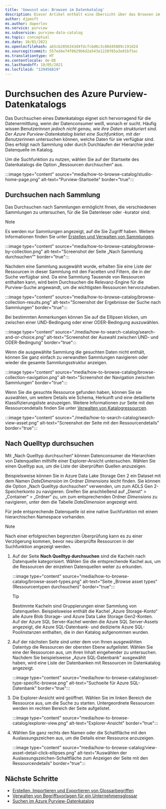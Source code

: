 ```yaml
---
title: 'Gewusst wie: Browsen im Datenkatalog'
description: Dieser Artikel enthält eine Übersicht über das Browsen im Azure Purview-Datenkatalog nach Assettyp.
author: djpmsft
ms.author: daperlov
ms.service: purview
ms.subservice: purview-data-catalog
ms.topic: conceptual
ms.date: 10/01/2021
ms.openlocfilehash: ab5cb2856343d4fdcfcbd6c3c88d45889c191d2d
ms.sourcegitcommit: 557ed4e74f0629b6d2a543e1228f65a3e01bf3ac
ms.translationtype: HT
ms.contentlocale: de-DE
ms.lasthandoff: 10/05/2021
ms.locfileid: "129456819"
---
```

# <a name="browse-the-azure-purview-data-catalog"></a>Durchsuchen des Azure Purview-Datenkatalogs

Das Durchsuchen eines Datenkatalogs eignet sich hervorragend für die Datenermittlung, wenn der Datenconsumer weiß, wonach er sucht. Häufig wissen Benutzer*innen jedoch nicht genau, wie ihre Daten strukturiert sind. Der Azure Purview-Datenkatalog bietet eine Suchfunktion, mit der Benutzer*innen untersuchen können, welche Daten für sie verfügbar sind. Dies erfolgt nach Sammlung oder durch Durchlaufen der Hierarchie jeder Datenquelle im Katalog.

Um die Suchfunktion zu nutzen, wählen Sie auf der Startseite des Datenkatalogs die Option „Ressourcen durchsuchen“ aus.

:::image type="content" source="media/how-to-browse-catalog/studio-home-page.png" alt-text="Purview-Startseite" border="true":::

## <a name="browse-by-collection"></a>Durchsuchen nach Sammlung

Das Durchsuchen nach Sammlungen ermöglicht Ihnen, die verschiedenen Sammlungen zu untersuchen, für die Sie Datenleser oder -kurator sind.

> [!NOTE]
> Es werden nur Sammlungen angezeigt, auf die Sie Zugriff haben. Weitere Informationen finden Sie unter [Erstellen und Verwalten von Sammlungen](how-to-create-and-manage-collections.md).

:::image type="content" source="media/how-to-browse-catalog/browse-by-collection.png" alt-text="Screenshot der Seite „Nach Sammlung durchsuchen“" border="true":::

Nachdem eine Sammlung ausgewählt wurde, erhalten Sie eine Liste der Ressourcen in dieser Sammlung mit den Facetten und Filtern, die in der Suche verfügbar sind. Da eine Sammlung Tausende von Ressourcen enthalten kann, wird beim Durchsuchen die Relevanz-Engine für die Purview-Suche angewandt, um die wichtigsten Ressourcen hervorzuheben.

:::image type="content" source="media/how-to-browse-catalog/browse-collection-results.png" alt-text="Screenshot der Ergebnisse der Suche nach Sammlungen" border="true":::

Bei bestimmten Anmerkungen können Sie auf die Ellipsen klicken, um zwischen einer UND-Bedingung oder einer ODER-Bedingung auszuwählen. 

:::image type="content" source="./media/how-to-search-catalog/search-and-or-choice.png" alt-text="Screenshot der Auswahl zwischen UND- und ODER-Bedingung" border="true":::

Wenn die ausgewählte Sammlung die gesuchten Daten nicht enthält, können Sie ganz einfach zu verwandten Sammlungen navigieren oder wieder die gesamte Sammlungsstruktur anzeigen.

:::image type="content" source="media/how-to-browse-catalog/browse-collection-navigation.png" alt-text="Screenshot der Navigation zwischen Sammlungen" border="true":::

Wenn Sie die gesuchte Ressource gefunden haben, können Sie sie auswählen, um weitere Details wie Schema, Herkunft und eine detaillierte Klassifizierungsliste anzuzeigen. Weitere Informationen zur Seite mit den Ressourcendetails finden Sie unter [Verwalten von Katalogressourcen](catalog-asset-details.md).

:::image type="content" source="./media/how-to-search-catalog/search-view-asset.png" alt-text="Screenshot der Seite mit den Ressourcendetails" border="true":::

## <a name="browse-by-source-type"></a>Nach Quelltyp durchsuchen

Mit „Nach Quelltyp durchsuchen“ können Datenconsumer die Hierarchien von Datenquellen mithilfe einer Explorer-Ansicht untersuchen. Wählen Sie einen Quelltyp aus, um die Liste der überprüften Quellen anzuzeigen.

Beispielsweise können Sie in Azure Data Lake Storage Gen 2 ein Dataset mit dem Namen *DateDimension* im Ordner *Dimensions* leicht finden. Sie können die Option „Nach Quelltyp durchsuchen“ verwenden, um zum ADLS Gen 2-Speicherkonto zu navigieren. Greifen Sie anschließend auf „Dienst“ > „Container“ > „Ordner“ zu, um zum entsprechenden Ordner *Dimensions* zu navigieren, unter dem die Tabelle *DateDimension* angezeigt wird.

Für jede entsprechende Datenquelle ist eine native Suchfunktion mit einem hierarchischen Namespace vorhanden.

> [!NOTE]
> Nach einer erfolgreichen begrenzten Überprüfung kann es zu einer Verzögerung kommen, bevor neu überprüfte Ressourcen in der Suchfunktion angezeigt werden.


1. Auf der Seite **Nach Quelltyp durchsuchen** sind die Kacheln nach Datenquelle kategorisiert. Wählen Sie die entsprechende Kachel aus, um die Ressourcen der einzelnen Datenquellen weiter zu erkunden.

    :::image type="content" source="media/how-to-browse-catalog/browse-asset-types.png" alt-text="Seite „Browse asset types“ (Ressourcentypen durchsuchen)" border="true":::

   > [!TIP]
   > Bestimmte Kacheln sind Gruppierungen einer Sammlung von Datenquellen. Beispielsweise enthält die Kachel „Azure Storage-Konto“ alle Azure Blob Storage- und Azure Data Lake Storage Gen2-Konten. Auf der Azure SQL Server-Kachel werden die Azure SQL Server-Assets angezeigt, die Azure SQL-Datenbank- und dedizierte Azure SQL-Poolinstanzen enthalten, die in den Katalog aufgenommen wurden. 

1. Auf der nächsten Seite sind unter dem von Ihnen ausgewählten Datentyp die Ressourcen der obersten Ebene aufgelistet. Wählen Sie eine der Ressourcen aus, um ihren Inhalt eingehender zu untersuchen. Nachdem Sie beispielsweise „Azure SQL-Datenbank“ ausgewählt haben, wird eine Liste der Datenbanken mit Ressourcen im Datenkatalog angezeigt.

    :::image type="content" source="media/how-to-browse-catalog/asset-type-specific-browse.png" alt-text="Suchseite für Azure SQL-Datenbank" border="true":::

1. Die Explorer-Ansicht wird geöffnet. Wählen Sie im linken Bereich die Ressource aus, um die Suche zu starten. Untergeordnete Ressourcen werden im rechten Bereich der Seite aufgelistet.

    :::image type="content" source="media/how-to-browse-catalog/explorer-view.png" alt-text="Explorer-Ansicht" border="true":::

1. Wählen Sie ganz rechts den Namen oder die Schaltfläche mit den Auslassungszeichen aus, um die Details einer Ressource anzuzeigen.

    :::image type="content" source="media/how-to-browse-catalog/view-asset-detail-click-ellipses.png" alt-text="Auswählen der Auslassungszeichen-Schaltfläche zum Anzeigen der Seite mit den Ressourcendetails" border="true":::

## <a name="next-steps"></a>Nächste Schritte

- [Erstellen, Importieren und Exportieren von Glossarbegriffen](how-to-create-import-export-glossary.md)
- [Verwalten von Begriffsvorlagen für ein Unternehmensglossar](how-to-manage-term-templates.md)
- [Suchen im Azure Purview-Datenkatalog](how-to-search-catalog.md)
